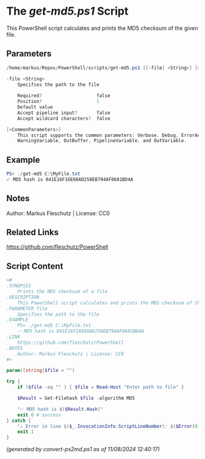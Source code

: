 The *get-md5.ps1* Script
===========================

This PowerShell script calculates and prints the MD5 checksum of the given file.

Parameters
----------
```powershell
/home/markus/Repos/PowerShell/scripts/get-md5.ps1 [[-file] <String>] [<CommonParameters>]

-file <String>
    Specifies the path to the file
    
    Required?                    false
    Position?                    1
    Default value                
    Accept pipeline input?       false
    Accept wildcard characters?  false

[<CommonParameters>]
    This script supports the common parameters: Verbose, Debug, ErrorAction, ErrorVariable, WarningAction, 
    WarningVariable, OutBuffer, PipelineVariable, and OutVariable.
```

Example
-------
```powershell
PS> ./get-md5 C:\MyFile.txt
✅ MD5 hash is 041E16F16E60AD250EB794AF0681BD4A

```

Notes
-----
Author: Markus Fleschutz | License: CC0

Related Links
-------------
https://github.com/fleschutz/PowerShell

Script Content
--------------
```powershell
<#
.SYNOPSIS
	Prints the MD5 checksum of a file
.DESCRIPTION
	This PowerShell script calculates and prints the MD5 checksum of the given file.
.PARAMETER file
	Specifies the path to the file
.EXAMPLE
	PS> ./get-md5 C:\MyFile.txt
	✅ MD5 hash is 041E16F16E60AD250EB794AF0681BD4A
.LINK
	https://github.com/fleschutz/PowerShell
.NOTES
	Author: Markus Fleschutz | License: CC0
#>

param([string]$file = "")

try {
	if ($file -eq "" ) { $file = Read-Host "Enter path to file" }

	$Result = Get-Filehash $file -algorithm MD5

	"✅ MD5 hash is $($Result.Hash)"
	exit 0 # success
} catch {
	"⚠️ Error in line $($_.InvocationInfo.ScriptLineNumber): $($Error[0])"
	exit 1
}
```

*(generated by convert-ps2md.ps1 as of 11/08/2024 12:40:17)*
